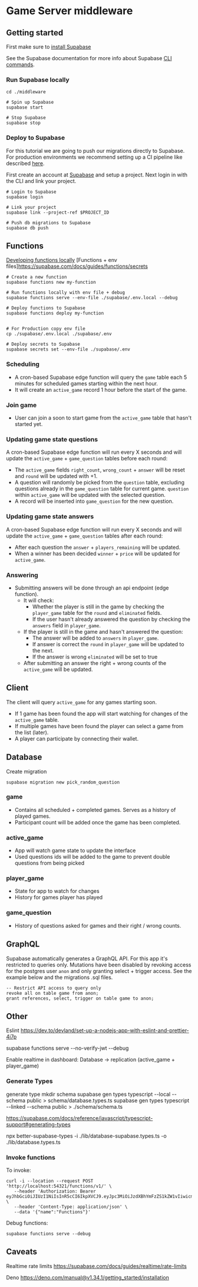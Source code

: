 # Game Server middleware

## Getting started
First make sure to [install Supabase](https://supabase.com/docs/guides/getting-started/local-development#prerequisites)

See the Supabase documentation for more info about Supabase [CLI commands](https://supabase.com/docs/reference/cli/supabase-init).

### Run Supabase locally

```npm
cd ./middleware

# Spin up Supabase
supabase start

# Stop Supabase
supabase stop
```

### Deploy to Supabase
For this tutorial we are going to push our migrations directly to Supabase. For production environments we recommend setting up a CI pipeline like described [here](https://supabase.com/docs/guides/cli/managing-environments#deploy-a-migration).

First create an account at [Supabase](https://supabase.com/) and setup a project. Next login in with the CLI and link your project.

```npm
# Login to Supabase
supabase login

# Link your project
supabase link --project-ref $PROJECT_ID

# Push db migrations to Supabase
supabase db push
```

## Functions
[Developing functions locally](https://supabase.com/docs/guides/functions/local-development)
[Functions + env files]https://supabase.com/docs/guides/functions/secrets
```npm
# Create a new function
supabase functions new my-function

# Run functions locally with env file + debug
supabase functions serve --env-file ./supabase/.env.local --debug

# Deploy functions to Supabase
supabase functions deploy my-function


# For Production copy env file
cp ./supabase/.env.local ./supabase/.env

# Deploy secrets to Supabase
supabase secrets set --env-file ./supabase/.env

```

### Scheduling
- A cron-based Supabase edge function will query the `game` table each 5 minutes for scheduled games starting within the next hour. 
- It will create an `active_game` record 1 hour before the start of the game.

### Join game
- User can join a soon to start game from the `active_game` table that hasn't started yet.

### Updating game state questions
A cron-based Supabase edge function will run every X seconds and will update the `active_game` + `game_question` tables before each round:

- The `active_game` fields `right_count`, `wrong_count` + `answer` will be reset and `round` will be updated with +1.
- A question will randomly be picked from the `question` table, excluding questions already in the `game_question` table for current game. `question` within `active_game` will be updated with the selected question.
- A record will be inserted into `game_question` for the new question.

### Updating game state answers
A cron-based Supabase edge function will run every X seconds and will update the `active_game` + `game_question` tables after each round:

- After each question the `answer` + `players_remaining` will be updated.
- When a winner has been decided `winner` + `price` will be updated for `active_game`.

### Answering
- Submitting answers will be done through an api endpoint (edge function). 
  - It will check:
    - Whether the player is still in the game by checking the `player_game` table for the `round` and `eliminated` fields.
    - If the user hasn't already answered the question by checking the `answers` field in `player_game`.
  - If the player is still in the game and hasn't answered the question:
    - The answer will be added to `answers` in `player_game`.
    - If answer is correct the `round` in `player_game` will be updated to the next.
    - If the answer is wrong `eliminated` will be set to true
  - After submitting an answer the right + wrong counts of the `active_game` will be updated.

## Client
The client will query `active_game` for any games starting soon.
 - If 1 game has been found the app will start watching for changes of the `active_game` table.
 - If multiple games have been found the player can select a game from the list (later).
 - A player can participate by connecting their wallet.

## Database

Create migration
```
supabase migration new pick_random_question
```

### game
- Contains all scheduled + completed games. Serves as a history of played games. 
- Participant count will be added once the game has been completed.

### active_game

- App will watch game state to update the interface
- Used questions ids will be added to the game to prevent double questions from being picked

### player_game
- State for app to watch for changes
- History for games player has played

### game_question
- History of questions asked for games and their right / wrong counts.

## GraphQL
Supabase automatically generates a GraphQL API. For this app it's restricted to queries only. Mutations have been disabled by revoking access for the postgres user `anon` and only granting select + trigger access. See the example below and the migrations .sql files.

```postgresql
-- Restrict API access to query only
revoke all on table game from anon;
grant references, select, trigger on table game to anon;
```

## Other
Eslint https://dev.to/devland/set-up-a-nodejs-app-with-eslint-and-prettier-4i7p

supabase functions serve --no-verify-jwt --debug

Enable realtime in dashboard: Database -> replication (active_game + player_game)


### Generate Types
generate type
mkdir schema
supabase gen types typescript --local --schema public > schema/database.types.ts
supabase gen types typescript --linked --schema public > ./schema/schema.ts

https://supabase.com/docs/reference/javascript/typescript-support#generating-types

npx better-supabase-types -i ./lib/database-supabase.types.ts -o ./lib/database.types.ts

### Invoke functions
To invoke:

```
curl -i --location --request POST 'http://localhost:54321/functions/v1/' \
   --header 'Authorization: Bearer eyJhbGciOiJIUzI1NiIsInR5cCI6IkpXVCJ9.eyJpc3MiOiJzdXBhYmFzZS1kZW1vIiwicm9sZSI6ImFub24iLCJleHAiOjE5ODM4MTI5OTZ9.CRXP1A7WOeoJeXxjNni43kdQwgnWNReilDMblYTn_I0' \
   --header 'Content-Type: application/json' \
   --data '{"name":"Functions"}'
```

Debug functions:
```
supabase functions serve --debug
```

## Caveats

Realtime rate limits
https://supabase.com/docs/guides/realtime/rate-limits

Deno
https://deno.com/manual@v1.34.1/getting_started/installation
